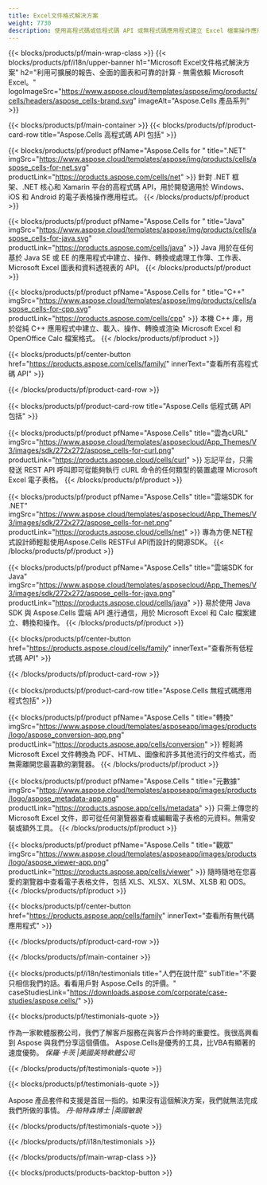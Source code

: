 ```yaml
---
title: Excel文件格式解決方案
weight: 7730
description: 使用高程式碼或低程式碼 API 或無程式碼應用程式建立 Excel 檔案操作應用程序，以檢視、比較、檢查或轉換 Excel 檔案。
---
```

{{< blocks/products/pf/main-wrap-class >}}
{{< blocks/products/pf/i18n/upper-banner h1="Microsoft Excel文件格式解決方案" h2="利用可擴展的報告、全面的圖表和可靠的計算 - 無需依賴 Microsoft Excel。" logoImageSrc="https://www.aspose.cloud/templates/aspose/img/products/cells/headers/aspose_cells-brand.svg" imageAlt="Aspose.Cells 產品系列" >}}

{{< blocks/products/pf/main-container >}}
{{< blocks/products/pf/product-card-row title="Aspose.Cells 高程式碼 API 包括" >}}

{{< blocks/products/pf/product pfName="Aspose.Cells for " title=".NET" imgSrc="https://www.aspose.cloud/templates/aspose/img/products/cells/aspose_cells-for-net.svg" productLink="https://products.aspose.com/cells/net" >}}
針對 .NET 框架、.NET 核心和 Xamarin 平台的高程式碼 API，用於開發適用於 Windows、iOS 和 Android 的電子表格操作應用程式。
{{< /blocks/products/pf/product >}}

{{< blocks/products/pf/product pfName="Aspose.Cells for " title="Java" imgSrc="https://www.aspose.cloud/templates/aspose/img/products/cells/aspose_cells-for-java.svg" productLink="https://products.aspose.com/cells/java" >}}
Java 用於在任何基於 Java SE 或 EE 的應用程式中建立、操作、轉換或處理工作簿、工作表、Microsoft Excel 圖表和資料透視表的 API。
{{< /blocks/products/pf/product >}}

{{< blocks/products/pf/product pfName="Aspose.Cells for " title="C++" imgSrc="https://www.aspose.cloud/templates/aspose/img/products/cells/aspose_cells-for-cpp.svg" productLink="https://products.aspose.com/cells/cpp" >}}
本機 C++ 庫，用於從純 C++ 應用程式中建立、載入、操作、轉換或渲染 Microsoft Excel 和 OpenOffice Calc 檔案格式。
{{< /blocks/products/pf/product >}}

{{< blocks/products/pf/center-button href="https://products.aspose.com/cells/family/" innerText="查看所有高程式碼 API" >}}

{{< /blocks/products/pf/product-card-row >}}

{{< blocks/products/pf/product-card-row title="Aspose.Cells 低程式碼 API 包括" >}}

{{< blocks/products/pf/product pfName="Aspose.Cells" title="雲為cURL" imgSrc="https://www.aspose.cloud/templates/asposecloud/App_Themes/V3/images/sdk/272x272/aspose_cells-for-curl.png" productLink="https://products.aspose.cloud/cells/curl" >}}
忘記平台，只需發送 REST API 呼叫即可從能夠執行 cURL 命令的任何類型的裝置處理 Microsoft Excel 電子表格。
{{< /blocks/products/pf/product >}}

{{< blocks/products/pf/product pfName="Aspose.Cells" title="雲端SDK for .NET" imgSrc="https://www.aspose.cloud/templates/asposecloud/App_Themes/V3/images/sdk/272x272/aspose_cells-for-net.png" productLink="https://products.aspose.cloud/cells/net" >}}
專為方便.NET程式設計師輕鬆使用Aspose.Cells RESTFul API而設計的開源SDK。
{{< /blocks/products/pf/product >}}

{{< blocks/products/pf/product pfName="Aspose.Cells" title="雲端SDK for Java" imgSrc="https://www.aspose.cloud/templates/asposecloud/App_Themes/V3/images/sdk/272x272/aspose_cells-for-java.png" productLink="https://products.aspose.cloud/cells/java" >}}
易於使用 Java SDK 與 Aspose.Cells 雲端 API 進行通信，用於 Microsoft Excel 和 Calc 檔案建立、轉換和操作。
{{< /blocks/products/pf/product >}}

{{< blocks/products/pf/center-button href="https://products.aspose.cloud/cells/family" innerText="查看所有低程式碼 API" >}}

{{< /blocks/products/pf/product-card-row >}}

{{< blocks/products/pf/product-card-row title="Aspose.Cells 無程式碼應用程式包括" >}}

{{< blocks/products/pf/product pfName="Aspose.Cells " title="轉換" imgSrc="https://www.aspose.cloud/templates/asposeapp/images/products/logo/aspose_conversion-app.png" productLink="https://products.aspose.app/cells/conversion" >}}
輕鬆將 Microsoft Excel 文件轉換為 PDF、HTML、圖像和許多其他流行的文件格式，而無需離開您最喜歡的瀏覽器。
{{< /blocks/products/pf/product >}}

{{< blocks/products/pf/product pfName="Aspose.Cells " title="元數據" imgSrc="https://www.aspose.cloud/templates/asposeapp/images/products/logo/aspose_metadata-app.png" productLink="https://products.aspose.app/cells/metadata" >}}
只需上傳您的 Microsoft Excel 文件，即可從任何瀏覽器查看或編輯電子表格的元資料。無需安裝或額外工具。
{{< /blocks/products/pf/product >}}

{{< blocks/products/pf/product pfName="Aspose.Cells " title="觀眾" imgSrc="https://www.aspose.cloud/templates/asposeapp/images/products/logo/aspose_viewer-app.png" productLink="https://products.aspose.app/cells/viewer" >}}
隨時隨地在您喜愛的瀏覽器中查看電子表格文件，包括 XLS、XLSX、XLSM、XLSB 和 ODS。
{{< /blocks/products/pf/product >}}

{{< blocks/products/pf/center-button href="https://products.aspose.app/cells/family" innerText="查看所有無代碼應用程式" >}}

{{< /blocks/products/pf/product-card-row >}}

{{< /blocks/products/pf/main-container >}}

{{< blocks/products/pf/i18n/testimonials title="人們在說什麼" subTitle="不要只相信我們的話。看看用戶對 Aspose.Cells 的評價。" caseStudiesLink="https://downloads.aspose.com/corporate/case-studies/aspose.cells/" >}}

{{< blocks/products/pf/testimonials-quote >}}
<p class="first">
作為一家軟體服務公司，我們了解客戶服務在與客戶合作時的重要性。我很高興看到 Aspose 與我們分享這個價值。 Aspose.Cells是優秀的工具，比VBA有顯著的速度優勢。
 <em>
保羅‧卡茨 |美國英特軟體公司
 </em>
</p>

{{< /blocks/products/pf/testimonials-quote >}}

{{< blocks/products/pf/testimonials-quote >}}
<p class="second">
Aspose 產品套件和支援是首屈一指的。如果沒有這個解決方案，我們就無法完成我們所做的事情。
 <em>
丹·帕特森博士 |英國敏銳
 </em>
</p>

{{< /blocks/products/pf/testimonials-quote >}}

{{< /blocks/products/pf/i18n/testimonials >}}

{{< /blocks/products/pf/main-wrap-class >}}

{{< blocks/products/products-backtop-button >}}
